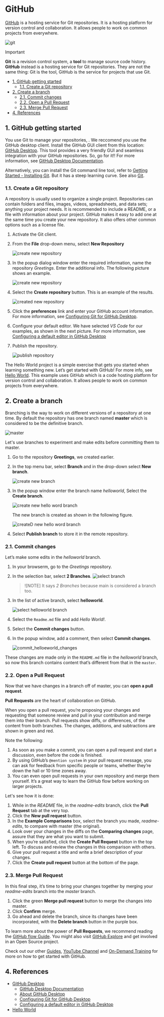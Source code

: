 # GitHub <!-- omit from toc -->

[GitHub](https://github.com/) is a hosting service for Git repositories. It is a hosting platform for version control and collaboration. It allows people to work on common projects from everywhere.

![git](../Resources/Images/GitHub/git_github.png)

> [!IMPORTANT] 
> **Git** is a revision control system, a **tool** to manage source code
> history. **GitHub** instead is a hosting service for Git repositories.
> They are not the same thing: Git is the tool, GitHub is the service
for projects that use Git.

- [1. GitHub getting started](#1-github-getting-started)
  - [1.1. Create a Git repository](#11-create-a-git-repository)
- [2. Create a branch](#2-create-a-branch)
  - [2.1. Commit changes](#21-commit-changes)
  - [2.2. Open a Pull Request](#22-open-a-pull-request)
  - [2.3. Merge Pull Request](#23-merge-pull-request)
- [4. References](#4-references)

## 1. GitHub getting started

You use Git to manage your repositories, . We reccomend you use the GitHub desktop client. Install the GitHub GUI client from this location: [GitHub Desktop](https://desktop.github.com/). This tool provides a very friendly GUI and seamless integration with your GitHub repositories. So, go for it!! 
For more information, see [GitHub Desktop Documentation](https://help.github.com/en/desktop).

Alternatively, you can install the Git command line tool, refer to [Getting Started - Installing Git](https://git-scm.com/book/en/v2/Getting-Started-Installing-Git). But it has a steep learning curve. See also [Git](git.md). 

### 1.1. Create a Git repository

A repository is usually used to organize a single project. Repositories
can contain folders and files, images, videos, spreadsheets, and data
sets; anything your project needs. It is recommended to include a
README, or a file with information about your project. GitHub makes it
easy to add one at the same time you create your new repository. It also
offers other common options such as a license file.

1. Activate the Git client.
1. From the **File** drop-down menu, select **New Repository**

    ![create new repository](../Resources/Images/GitHub/create_new_repository.png)

1. In the popup dialog window enter the required information, name the repository *Greetings*. Enter the additional info. The following picture shows an example.

    ![create new repository](../Resources/Images/GitHub/create_new_repository_local.png)

1. Select the **Create repository** button. This is an example of the results. 

    ![created new repository](../Resources/Images/GitHub/created_new_repository_local.png)

1. Click the **preferences** link and enter your GitHub account information. For more information, see [Configuring Git for GitHub Desktop](https://help.github.com/en/desktop/getting-started-with-github-desktop/configuring-git-for-github-desktop).

1. Configure your default editor. We have selected *VS Code* for our examples, as shown in the next picture. For more information, see [Configuring a default editor in GitHub Desktop](https://docs.github.com/en/desktop/configuring-and-customizing-github-desktop/configuring-a-default-editor-in-github-desktop)

1. Publish the repository. 

    ![publish repository](../Resources/Images/GitHub/publish_new_repository.png)

The Hello World project is a simple exercise that gets you started when
learning something new. Let’s get started with GitHub! For more info,
see [Hello World](https://guides.github.com/activities/hello-world/).
This example uses GitHub which is a code hosting platform for version
control and collaboration. It allows people to work on common projects
from everywhere.

## 2. Create a branch

Branching is the way to work on different versions of a repository at one time.
By default the repository has one branch named **master** which is considered to be the definitive branch.

![master](../Resources/Images/Git/master.png)

Let's use branches to experiment and make edits before committing them to master.

1. Go to the repository **Greetings**, we created earlier. 
1. In the top menu bar, select **Branch** and in the drop-down select **New branch**. 

    ![create new branch](../Resources/Images/GitHub/create_new_branch.png)

1. In the popup window enter the branch name *helloworld*, Select the **Create branch**.  

    ![create new hello word branch](../Resources/Images/GitHub/create_new_helloworld_branch.png)

    The new branch is created as shown in the following figure. 

    ![createD new hello word branch](../Resources/Images/GitHub/createD_new_helloworld_branch.png)

1. Select **Publish branch** to store it in the remote repository. 

### 2.1. Commit changes

Let’s make some edits in the *helloworld* branch.

1. In your browserm, go to the *Greetings* repository.
1. In the selection bar, select **2 Branches**.
    ![select branch](../Resources/Images/GitHub/select_branches.png)
    > ![NOTE]
    > It says *2 Branches* because main is considered a branch too. 
1. In the list of active branch, select **helloworld**.

   ![select helloworld branch](../Resources/Images/GitHub/select_helloworld_branch.png)

1. Select the `Readme.md` file and add *Hello World!*.
1. Select the **Commit changes** button. 
1. In the popup window, add a comment, then select **Commit changes**.

    ![commit_helloeworld_changes](../Resources/Images/GitHub/commit_helloeworld_changes.png)

These changes are made only in the `README.md` file in the *helloworld* branch, so now this branch contains content that’s different from that in the `master`.

### 2.2. Open a Pull Request

Now that we have changes in a branch off of master, you can **open a pull request**.

**Pull Requests** are the heart of collaboration on GitHub.

When you open a pull request, you’re proposing your changes and requesting that someone review and pull in your contribution and merge them into their branch.
Pull requests show diffs, or differences, of the content from both branches. The changes, additions, and subtractions are shown in green and red.

Note the following:

1. As soon as you make a commit, you can open a pull request and start a discussion, even before the code is finished.
1. By using GitHub’s `@mention system` in your pull request message, you can ask for feedback from specific people or teams, whether they’re down the hall or 10 time zones away.
1. You can even open pull requests in your own repository and merge them yourself. It’s a great way to learn the GitHub flow before working on larger projects.

Let's see how it is done:

1. While in the *README* file, in the *readme-edits* branch, click the **Pull Request** tab at the very top.
1. Click the **New pull request** button.  
1. In the **Example Comparisons** box, select the branch you made, *readme-edits*, to compare with master (the original).
1. Look over your changes in the diffs on the **Comparing changes** page, assure that they are what you want to submit.
1. When you’re satisfied, click the **Create Pull Request** button in the top left. To discuss and review the changes in this comparison with others.
1. Give your pull request a title and write a brief description of your changes.
1. Click the **Create pull request** button at the bottom of the page.

### 2.3. Merge Pull Request

In this final step, it’s time to bring your changes together by merging your *readme-edits* branch into the *master* branch.

1. Click the green **Merge pull request** button to merge the changes into master.
1. Click **Confirm** merge.
1. Go ahead and delete the branch, since its changes have been incorporated, with the **Delete branch** button in the purple box.

To learn more about the power of **Pull Requests**, we recommend reading the [GitHub flow Guide](http://guides.github.com/overviews/flow/). You might also visit [GitHub Explore](http://github.com/explore) and get involved in an Open Source project.

Check out our other [Guides](http://guides.github.com/), [YouTube Channel](http://youtube.com/githubguides) and [On-Demand Training](https://services.github.com/on-demand/) for more on how to get started with GitHub.

## 4. References

- [GitHub Desktop](https://desktop.github.com/) 
  - [GitHub Desktop Documentation](https://help.github.com/en/desktop)
  - [About GitHub Desktop](https://docs.github.com/en/desktop/overview/about-github-desktop)
  - [Configuring Git for GitHub Desktop](https://help.github.com/en/desktop/getting-started-with-github-desktop/configuring-git-for-github-desktop)
  - [Configuring a default editor in GitHub Desktop](https://docs.github.com/en/desktop/configuring-and-customizing-github-desktop/configuring-a-default-editor-in-github-desktop)
- [Hello World](https://guides.github.com/activities/hello-world/)
